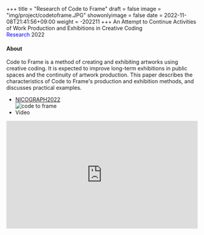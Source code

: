 +++
title = "Research of Code to Frame"
draft = false
image = "img/project/codetoframe.JPG"
showonlyimage = false
date = 2022-11-08T21:41:56+09:00
weight = -202211
+++
An Attempt to Continue Activities of Work Production and Exhibitions in Creative Coding  
<span style="color: blue; ">Research</span> 2022
<!--more-->

#### About
Code to Frame is a method of creating and exhibiting artworks using creative coding. It is expected to improve long-term exhibitions in public spaces and the continuity of artwork production. This paper describes the characteristics of Code to Frame's production and exhibition methods, and discusses practical examples.


- <a href="https://art-science.org/nicograph/nico2022/program.html" target="_blank">NICOGRAPH2022</a>  
![code to frame](../../img/project/codetoframe.JPG)
- Video
<div style="padding:56.25% 0 0 0;position:relative;"><iframe src="https://player.vimeo.com/video/768603623?h=f5f3a0aa8e&amp;badge=0&amp;autopause=0&amp;player_id=0&amp;app_id=58479" frameborder="0" allow="autoplay; fullscreen; picture-in-picture" allowfullscreen style="position:absolute;top:0;left:0;width:100%;height:100%;" title="Code to Frame"></iframe></div><script src="https://player.vimeo.com/api/player.js"></script>